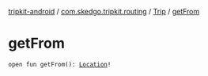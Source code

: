 [tripkit-android](../../index.md) / [com.skedgo.tripkit.routing](../index.md) / [Trip](index.md) / [getFrom](./get-from.md)

# getFrom

`open fun getFrom(): `[`Location`](../../com.skedgo.tripkit.common.model/-location/index.md)`!`